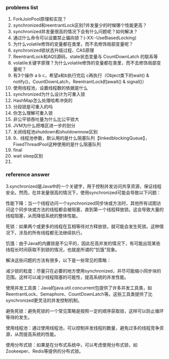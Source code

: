 ### problems list
1. ForkJoinPool原理和实现？
2. synchronized和reentrantLock区别?并发量少的时候哪个性能更高？
3. synchronized并发量很高的情况下会有什么问题呢？如何解决？
4. 通过什么命令可以设置禁止偏向锁？(-XX:-UseBiasedLocking)
5. 为什么volatile修饰的变量都在类里，而不去修饰局部变量呢？
6. synchronized锁状态升级过程、CAS原理
7. ReentrantLock和AQS源码，state状态变量与 CountDownLatch 的联系等
8. volatile关键字原理？为什么volatile修饰的变量都在类里，而不去修饰局部变量呢？
9. 有3个操作 a b c，希望a和b执行完后 c再执行（Object类下的wait() & notify()，CountDownLatch，ReentrantLock的await() & signal()）
10. 使用线程池，设置线程数的依据是什么
11. synchronized为什么设计为可重入锁
12. HashMap怎么处理哈希冲突的
13. 分段锁是可重入的吗
14. 你怎么理解可重入锁
15. 非公平锁吞吐量为什么比公平锁大
16. JVM为什么把堆区进一步的划分
17. 关闭线程池shutdown和shutdownnow区别
18. 9、线程池参数，默认用的是什么阻塞队列【linkedblockingQueue】，FixedThreadPool这种使用的是什么阻塞队列
19. final
20. wait sleep区别
21. 







### reference answer
3.synchronized是Java中的一个关键字，用于控制并发访问共享资源，保证线程安全。然而，在并发量很高的情况下，使用synchronized可能会导致以下问题：

性能下降：当一个线程访问一个synchronized同步块或方法时，其他所有试图访问这个同步块或方法的线程都会被阻塞，直到第一个线程释放锁。这会导致大量的线程阻塞，从而降低系统的整体性能。

死锁：如果两个或更多的线程在互相等待对方释放锁，就可能会发生死锁。这种情况下，涉及的所有线程都无法继续执行。

饥饿：由于Java的内置锁是不公平的，因此在高并发的情况下，有可能出现某些线程长时间获取不到锁的情况，也就是所谓的"饥饿"现象。

解决这些问题的方法有很多，以下是一些常见的策略：

减少锁的粒度：尽量只在必要的地方使用synchronized，并尽可能缩小同步块的范围。这样可以减少线程阻塞的可能性，提高系统的并发性能。

使用并发工具类：Java的java.util.concurrent包提供了许多并发工具类，如ReentrantLock、Semaphore、CountDownLatch等。这些工具类提供了比synchronized更灵活的并发控制机制。

避免死锁：避免死锁的一个常见策略是按照一定的顺序获取锁，这样可以防止循环等待的发生。

使用线程池：通过使用线程池，可以控制并发线程的数量，避免过多的线程竞争资源，从而提高系统的性能。

使用分布式锁：如果是在分布式系统中，可以考虑使用分布式锁，如Zookeeper、Redis等提供的分布式锁。


